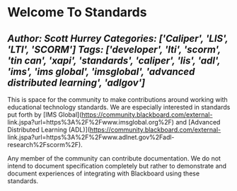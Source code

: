 # Welcome To Standards
*Author: Scott Hurrey*
*Categories: ['Caliper', 'LIS', 'LTI', 'SCORM']*
*Tags: ['developer', 'lti', 'scorm', 'tin can', 'xapi', 'standards', 'caliper', 'lis', 'adl', 'ims', 'ims global', 'imsglobal', 'advanced distributed learning', 'adlgov']*
---
This is space for the community to make contributions around working with
educational technology standards. We are especially interested in standards
put forth by [IMS Global](https://community.blackboard.com/external-
link.jspa?url=https%3A%2F%2Fwww.imsglobal.org%2F) and [Advanced Distributed
Learning (ADL)](https://community.blackboard.com/external-
link.jspa?url=https%3A%2F%2Fwww.adlnet.gov%2Fadl-research%2Fscorm%2F).

Any member of the community can contribute documentation. We do not intend to
document specification completely but rather to demonstrate and document
experiences of integrating with Blackboard using these standards.

